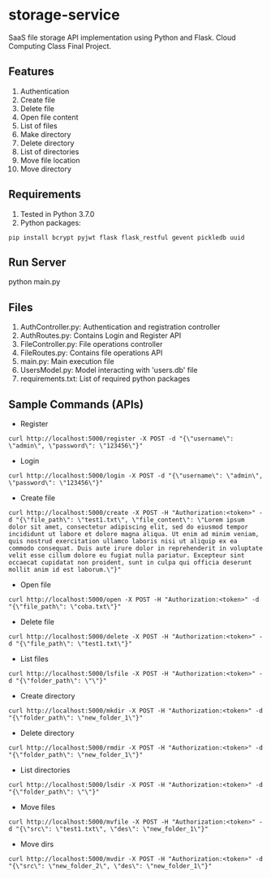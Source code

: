 # storage-service

SaaS file storage API implementation using Python and Flask. Cloud Computing Class Final Project.

## Features

1. Authentication
2. Create file
3. Delete file
4. Open file content
5. List of files
6. Make directory
7. Delete directory
8. List of directories
9. Move file location
10. Move directory

## Requirements

1. Tested in Python 3.7.0
2. Python packages:
```
pip install bcrypt pyjwt flask flask_restful gevent pickledb uuid
```

## Run Server

python main.py

## Files

1. AuthController.py: Authentication and registration controller
2. AuthRoutes.py: Contains Login and Register API
3. FileController.py: File operations controller
4. FileRoutes.py: Contains file operations API
5. main.py: Main execution file
6. UsersModel.py: Model interacting with 'users.db' file
7. requirements.txt: List of required python packages

## Sample Commands (APIs)

- Register
```
curl http://localhost:5000/register -X POST -d "{\"username\": \"admin\", \"password\": \"123456\"}"
```

- Login
```
curl http://localhost:5000/login -X POST -d "{\"username\": \"admin\", \"password\": \"123456\"}"
```

- Create file
```
curl http://localhost:5000/create -X POST -H "Authorization:<token>" -d "{\"file_path\": \"test1.txt\", \"file_content\": \"Lorem ipsum dolor sit amet, consectetur adipiscing elit, sed do eiusmod tempor incididunt ut labore et dolore magna aliqua. Ut enim ad minim veniam, quis nostrud exercitation ullamco laboris nisi ut aliquip ex ea commodo consequat. Duis aute irure dolor in reprehenderit in voluptate velit esse cillum dolore eu fugiat nulla pariatur. Excepteur sint occaecat cupidatat non proident, sunt in culpa qui officia deserunt mollit anim id est laborum.\"}"
```

- Open file
```
curl http://localhost:5000/open -X POST -H "Authorization:<token>" -d "{\"file_path\": \"coba.txt\"}"
```

- Delete file
```
curl http://localhost:5000/delete -X POST -H "Authorization:<token>" -d "{\"file_path\": \"test1.txt\"}"
```

- List files
```
curl http://localhost:5000/lsfile -X POST -H "Authorization:<token>" -d "{\"folder_path\": \"\"}"
```

- Create directory
```
curl http://localhost:5000/mkdir -X POST -H "Authorization:<token>" -d "{\"folder_path\": \"new_folder_1\"}"
```

- Delete directory
```
curl http://localhost:5000/rmdir -X POST -H "Authorization:<token>" -d "{\"folder_path\": \"new_folder_1\"}"
```

- List directories
```
curl http://localhost:5000/lsdir -X POST -H "Authorization:<token>" -d "{\"folder_path\": \"\"}"
```

- Move files
```
curl http://localhost:5000/mvfile -X POST -H "Authorization:<token>" -d "{\"src\": \"test1.txt\", \"des\": \"new_folder_1\"}"
```

- Move dirs
```
curl http://localhost:5000/mvdir -X POST -H "Authorization:<token>" -d "{\"src\": \"new_folder_2\", \"des\": \"new_folder_1\"}"
```